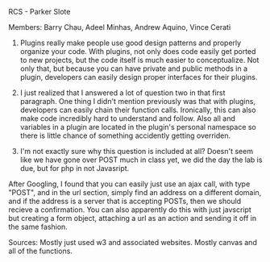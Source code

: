 RCS - Parker Slote

Members: Barry Chau, Adeel Minhas, Andrew Aquino, Vince Cerati

1. Plugins really make people use good design patterns and properly
organize your code. With plugins, not only does code easily get 
ported to new projects, but the code itself is much easier to 
conceptualize. Not only that, but because you can have private and
public methods in a plugin, developers can easily design proper
interfaces for their plugins.

2. I just realized that I answered a lot of question two in that
first paragraph. 
One thing I didn't mention previously was that
with plugins, developers can easily chain their function calls. 
Ironically, this can also make code incredibly hard to understand
and follow. Also all and variables in a plugin are located in the
plugin's personal namespace so there is little chance of something
accidently getting overriden.

3. I'm not exactly sure why this question is included at all? Doesn't
seem like we have gone over POST much in class yet, we did the day
the lab is due, but for php in not Javasript. 

After Googling, I found that you can easily just use an ajax call, with
type "POST", and in the url section, simply find an address on a different
domain, and if the address is a server that is accepting POSTs, then we
should recieve a confirmation.
You can also apparently do this with just javscript but creating a form
object, attaching a url as an action and sending it off in the same 
fashion.


Sources: Mostly just used w3 and associated websites. Mostly canvas and
all of the functions.